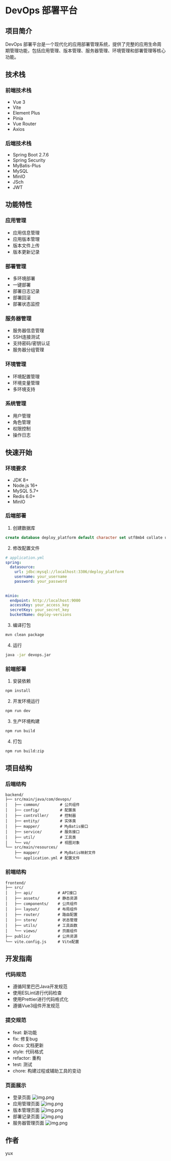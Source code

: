 # DevOps 部署平台

## 项目简介

DevOps 部署平台是一个现代化的应用部署管理系统，提供了完整的应用生命周期管理功能，包括应用管理、版本管理、服务器管理、环境管理和部署管理等核心功能。

## 技术栈

### 前端技术栈
- Vue 3
- Vite
- Element Plus
- Pinia
- Vue Router
- Axios

### 后端技术栈
- Spring Boot 2.7.6
- Spring Security
- MyBatis-Plus
- MySQL
- MinIO
- JSch
- JWT

## 功能特性

### 应用管理
- 应用信息管理
- 应用版本管理
- 版本文件上传
- 版本更新记录

### 部署管理
- 多环境部署
- 一键部署
- 部署日志记录
- 部署回滚
- 部署状态监控

### 服务器管理
- 服务器信息管理
- SSH连接测试
- 支持密码/密钥认证
- 服务器分组管理

### 环境管理
- 环境配置管理
- 环境变量管理
- 多环境支持

### 系统管理
- 用户管理
- 角色管理
- 权限控制
- 操作日志

## 快速开始

### 环境要求
- JDK 8+
- Node.js 16+
- MySQL 5.7+
- Redis 6.0+
- MinIO

### 后端部署
1. 创建数据库
```sql
create database deploy_platform default character set utf8mb4 collate utf8mb4_general_ci;
```

2. 修改配置文件
```yaml
# application.yml
spring:
  datasource:
    url: jdbc:mysql://localhost:3306/deploy_platform
    username: your_username
    password: your_password
  
    
minio:
  endpoint: http://localhost:9000
  accessKey: your_access_key
  secretKey: your_secret_key
  bucketName: deploy-versions
```

3. 编译打包
```bash
mvn clean package
```

4. 运行
```bash
java -jar devops.jar
```

### 前端部署
1. 安装依赖
```bash
npm install
```

2. 开发环境运行
```bash
npm run dev
```

3. 生产环境构建
```bash
npm run build
```

4. 打包
```bash
npm run build:zip
```

## 项目结构

### 后端结构
```
backend/
├── src/main/java/com/devops/
│   ├── common/         # 公共组件
│   ├── config/         # 配置类
│   ├── controller/     # 控制器
│   ├── entity/         # 实体类
│   ├── mapper/         # MyBatis接口
│   ├── service/        # 服务接口
│   ├── util/           # 工具类
│   └── vo/             # 视图对象
└── src/main/resources/
    ├── mapper/         # MyBatis映射文件
    └── application.yml # 配置文件
```

### 前端结构
```
frontend/
├── src/
│   ├── api/           # API接口
│   ├── assets/        # 静态资源
│   ├── components/    # 公共组件
│   ├── layout/        # 布局组件
│   ├── router/        # 路由配置
│   ├── store/         # 状态管理
│   ├── utils/         # 工具函数
│   └── views/         # 页面组件
├── public/            # 公共资源
└── vite.config.js     # Vite配置
```

## 开发指南

### 代码规范
- 遵循阿里巴巴Java开发规范
- 使用ESLint进行代码检查
- 使用Prettier进行代码格式化
- 遵循Vue3组件开发规范

### 提交规范
- feat: 新功能
- fix: 修复bug
- docs: 文档更新
- style: 代码格式
- refactor: 重构
- test: 测试
- chore: 构建过程或辅助工具的变动

### 页面展示
- 登录页面
![img.png](tips/login.png)
- 应用管理页面
![img.png](tips/app.png)
- 版本管理页面
![img.png](tips/version.png)
- 部署记录页面
![img.png](tips/record.png)
- 服务器管理页面
![img.png](tips/server.png)

## 作者

yux 